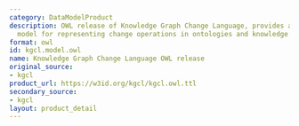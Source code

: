 ```yaml
---
category: DataModelProduct
description: OWL release of Knowledge Graph Change Language, provides a formal semantic
  model for representing change operations in ontologies and knowledge graphs.
format: owl
id: kgcl.model.owl
name: Knowledge Graph Change Language OWL release
original_source:
- kgcl
product_url: https://w3id.org/kgcl/kgcl.owl.ttl
secondary_source:
- kgcl
layout: product_detail
---
```


